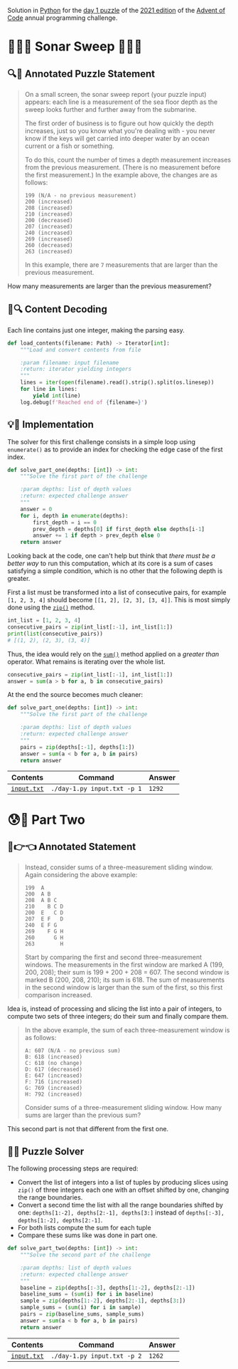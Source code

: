 Solution in [Python][py] for the [day 1 puzzle][aoc-2021-1] of the [2021 edition][aoc-2021] of the [Advent of Code][aoc] annual programming challenge.

# 🎄🌟🌟 Sonar Sweep 🎄🌟🌟

## 🔍📖 Annotated Puzzle Statement

> On a small screen, the sonar sweep report (your puzzle input) appears: each line is a measurement of the sea floor depth as the sweep looks further and further away from the submarine.
>
> The first order of business is to figure out how quickly the depth increases, just so you know what you're dealing with - you never know if the keys will get carried into deeper water by an ocean current or a fish or something.
> 
> To do this, count the number of times a depth measurement increases from the previous measurement. (There is no measurement before the first measurement.) In the example above, the changes are as follows:
> 
> ```
> 199 (N/A - no previous measurement)
> 200 (increased)
> 208 (increased)
> 210 (increased)
> 200 (decreased)
> 207 (increased)
> 240 (increased)
> 269 (increased)
> 260 (decreased)
> 263 (increased)
> ```
> 
> In this example, there are `7` measurements that are larger than the previous measurement.

How many measurements are larger than the previous measurement?

## 💾🔍 Content Decoding

Each line contains just one integer, making the parsing easy.

```python
def load_contents(filename: Path) -> Iterator[int]:
    """Load and convert contents from file

    :param filename: input filename
    :return: iterator yielding integers
    """
    lines = iter(open(filename).read().strip().split(os.linesep))
    for line in lines:
        yield int(line)
    log.debug(f'Reached end of {filename=}')
```

## 💡🙋 Implementation

The solver for this first challenge consists in a simple loop using `enumerate()` as to provide an index for checking the edge case of the first index.

```python
def solve_part_one(depths: [int]) -> int:
    """Solve the first part of the challenge

    :param depths: list of depth values
    :return: expected challenge answer
    """
    answer = 0
    for i, depth in enumerate(depths):
        first_depth = i == 0
        prev_depth = depths[0] if first_depth else depths[i-1]
        answer += 1 if depth > prev_depth else 0
    return answer
```

Looking back at the code, one can't help but think that _there must be a better way_ to run this computation, which at its core is a sum of cases satisfying a simple condition, which is no other that the following depth is greater.

First a list must be transformed into a list of consecutive pairs, for example `[1, 2, 3, 4]` should become `[[1, 2], [2, 3], [3, 4]]`. This is most simply done using the [`zip()`][py-zip] method.

```python
int_list = [1, 2, 3, 4]
consecutive_pairs = zip(int_list[:-1], int_list[1:])
print(list(consecutive_pairs))
# [(1, 2), (2, 3), (3, 4)]
```

Thus, the idea would rely on the [`sum()`][py-sum] method applied on a _greater than_ operator. What remains is iterating over the whole list.

```python
consecutive_pairs = zip(int_list[:-1], int_list[1:])
answer = sum(a > b for a, b in consecutive_pairs)
```

At the end the source becomes much cleaner:

```python
def solve_part_one(depths: [int]) -> int:
    """Solve the first part of the challenge

    :param depths: list of depth values
    :return: expected challenge answer
    """
    pairs = zip(depths[:-1], depths[1:])
    answer = sum(a < b for a, b in pairs)
    return answer
```

Contents | Command | Answer
--- | --- | ---
[`input.txt`](./input.txt) | `./day-1.py input.txt -p 1` | `1292`

# 😰🙅 Part Two

## 🥺👉👈 Annotated Statement

> Instead, consider sums of a three-measurement sliding window. Again considering the above example:
> 
> ```
> 199  A      
> 200  A B    
> 208  A B C  
> 210    B C D
> 200  E   C D
> 207  E F   D
> 240  E F G  
> 269    F G H
> 260      G H
> 263        H
> ```
> 
> Start by comparing the first and second three-measurement windows. The measurements in the first window are marked A (199, 200, 208); their sum is 199 + 200 + 208 = 607. The second window is marked B (200, 208, 210); its sum is 618. The sum of measurements in the second window is larger than the sum of the first, so this first comparison increased.

Idea is, instead of processing and slicing the list into a pair of integers, to compute two sets of three integers; do their sum and finally compare them. 

> In the above example, the sum of each three-measurement window is as follows:
> 
> ```
> A: 607 (N/A - no previous sum)
> B: 618 (increased)
> C: 618 (no change)
> D: 617 (decreased)
> E: 647 (increased)
> F: 716 (increased)
> G: 769 (increased)
> H: 792 (increased)
> ```
> 
> Consider sums of a three-measurement sliding window. How many sums are larger than the previous sum?

This second part is not that different from the first one.

## 🤔🤯 Puzzle Solver

The following processing steps are required:

- Convert the list of integers into a list of tuples by producing slices using `zip()` of three integers each one with an offset shifted by one, changing the range boundaries.
- Convert a second time the list with all the range boundaries shifted by one: `depths[1:-2], depths[2:-1], depths[3:]` instead of `depths[:-3], depths[1:-2], depths[2:-1]`.
- For both lists compute the sum for each tuple
- Compare these sums like was done in part one.

```python
def solve_part_two(depths: [int]) -> int:
    """Solve the second part of the challenge

    :param depths: list of depth values
    :return: expected challenge answer
    """
    baseline = zip(depths[:-3], depths[1:-2], depths[2:-1])
    baseline_sums = (sum(i) for i in baseline)
    sample = zip(depths[1:-2], depths[2:-1], depths[3:])
    sample_sums = (sum(i) for i in sample)
    pairs = zip(baseline_sums, sample_sums)
    answer = sum(a < b for a, b in pairs)
    return answer
```

Contents | Command | Answer
--- | --- | ---
[`input.txt`](./input.txt) | `./day-1.py input.txt -p 2` | `1262`

[aoc]: https://adventofcode.com/
[aoc-2021]: https://adventofcode.com/2021/
[aoc-2021-1]: https://adventofcode.com/2021/day/1
[py]: https://docs.python.org/3/

[py-argparse]: https://docs.python.org/3/library/argparse.html
[py-cmath]: https://docs.python.org/3/library/cmath.html
[py-copy]: https://docs.python.org/3/library/copy.html
[py-counter]: https://docs.python.org/3/library/collections.html#collections.Counter
[py-decimal]: https://docs.python.org/3/library/decimal.html
[py-dict]: https://docs.python.org/3/tutorial/datastructures.html#dictionaries
[py-exit]: https://docs.python.org/3/library/sys.html?highlight=sys%20exit#sys.exit
[py-fractions]: https://docs.python.org/3/library/fractions.html
[py-generator]: https://docs.python.org/3/library/stdtypes.html#generator-types
[py-json-load]: https://docs.python.org/3/library/json.html#json.load
[py-iterator]: https://docs.python.org/3/reference/expressions.html#yield-expressions
[py-itertools]: https://docs.python.org/3/library/itertools.html
[py-itertools-permutations]: https://docs.python.org/3/library/itertools.html#itertools.permutations
[py-list]: https://docs.python.org/3/library/stdtypes.html#list
[py-main]: https://docs.python.org/3/library/__main__.html
[py-math]: https://docs.python.org/3/library/math.html
[py-math-comb]: https://docs.python.org/3/library/math.html#math.comb
[py-map]: https://docs.python.org/3/library/functions.html#map
[py-name]: https://docs.python.org/3/library/stdtypes.html#definition.__name__
[py-open]: https://docs.python.org/3/library/functions.html#open
[py-linesep]: https://docs.python.org/3/library/os.html#os.linesep
[py-read]: https://docs.python.org/3/library/io.html#io.TextIOBase.read
[py-return]: https://docs.python.org/3/reference/simple_stmts.html#the-return-statement
[py-set]: https://docs.python.org/3/library/stdtypes.html#set
[py-sn]: https://docs.python.org/3/library/types.html#types.SimpleNamespace
[py-split]: https://docs.python.org/3/library/stdtypes.html?highlight=strip#str.split
[py-string]: https://docs.python.org/3/library/stdtypes.html#textseq
[py-strip]: https://docs.python.org/3/library/stdtypes.html?highlight=strip#str.strip
[py-sum]: https://docs.python.org/3/library/functions.html#sum
[py-tuple]: https://docs.python.org/3/library/stdtypes.html#tuple
[py-zip]: https://docs.python.org/3/library/functions.html#zip
